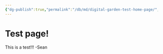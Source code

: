 ```yaml
---
{"dg-publish":true,"permalink":"/db/md/digital-garden-test-home-page/","tags":["gardenEntry"]}
---
```


# Test page!

This is a test!!! -Sean